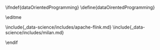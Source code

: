 \ifndef{dataOrientedProgramming}
\define{dataOirentedProgramming}

\editme

\include{_data-science/includes/apache-flink.md}
\include{_data-science/includes/milan.md}


\endif
